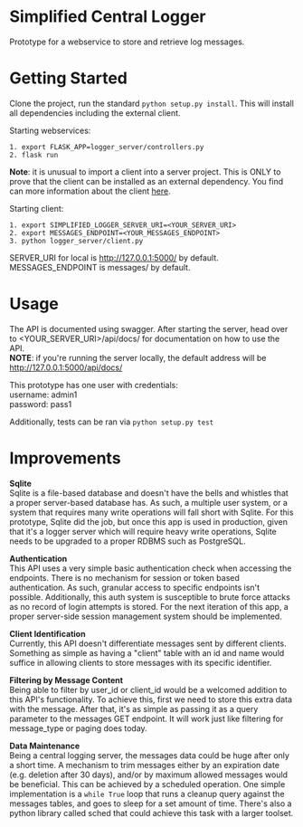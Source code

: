 # Simplified Central Logger
Prototype for a webservice to store and retrieve log messages.

# Getting Started
Clone the project, run the standard `python setup.py install`. This will
install all dependencies including the external client.

Starting webservices:

    1. export FLASK_APP=logger_server/controllers.py
    2. flask run

**Note**: it is unusual to import a client into a server project. This
is ONLY to prove that the client can be installed as an external dependency.
You find can more information about the client [here](https://github.com/skyferthesly/logger_client).

Starting client:

    1. export SIMPLIFIED_LOGGER_SERVER_URI=<YOUR_SERVER_URI>
    2. export MESSAGES_ENDPOINT=<YOUR_MESSAGES_ENDPOINT>
    3. python logger_server/client.py

SERVER_URI for local is http://127.0.0.1:5000/ by default.\
MESSAGES_ENDPOINT is messages/ by default.

# Usage
The API is documented using swagger. After starting the server, head over
to <YOUR_SERVER_URI>/api/docs/ for documentation on how to use the API. \
**NOTE**: if you're running the server locally, the default address will
 be http://127.0.0.1:5000/api/docs/

This prototype has one user with credentials: \
username: admin1\
password: pass1

Additionally, tests can be ran via `python setup.py test`
# Improvements
**Sqlite**\
Sqlite is a file-based database and doesn't have the bells and whistles that
a proper server-based database has. As such, a multiple user system, or
a system that requires many write operations will fall short with Sqlite.
For this prototype, Sqlite did the job, but once this app is used in
production, given that it's a logger server which will require heavy
write operations, Sqlite needs to be upgraded
to a proper RDBMS such as PostgreSQL.

**Authentication**\
This API uses a very simple basic authentication check when accessing
the endpoints. There is no mechanism for session or token based authentication.
As such, granular access to specific endpoints isn't possible. Additionally,
this auth system is susceptible to brute force attacks as no record of
login attempts is stored. For the next iteration of this app, a proper
server-side session management system should be implemented.

**Client Identification**\
Currently, this API doesn't differentiate messages sent by different clients.
Something as simple as having a "client" table with an id and name would
suffice in allowing clients to store messages with its specific identifier.

**Filtering by Message Content**\
Being able to filter by user_id or client_id would be a welcomed addition
to this API's functionality. To achieve this, first we need to store
this extra data with the message. After that, it's as simple as passing
it as a query parameter to the messages GET endpoint. It will work just
like filtering for message_type or paging does today.

**Data Maintenance**\
Being a central logging server, the messages data could be huge after
only a short time. A mechanism to trim messages either by an expiration
date (e.g. deletion after 30 days), and/or by maximum allowed messages
would be beneficial. This can be achieved by a scheduled operation. One
simple implementation is a `while True` loop that runs a cleanup query
against the messages tables, and goes to sleep for a set amount of time.
There's also a python library called sched that could achieve this task
with a larger toolset.
